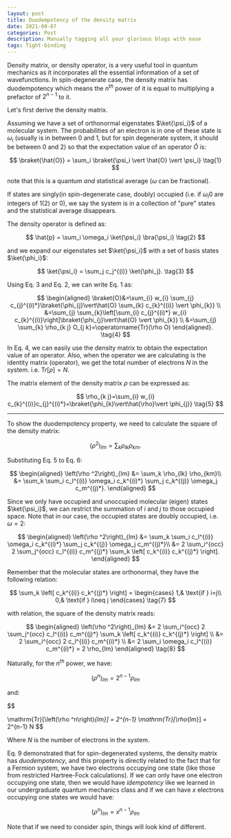 ```yaml
---
layout: post
title: Duodempotency of the density matrix
date: 2021-09-07
categories: Post
description: Manually tagging all your glorious blogs with ease
tags: Tight-binding
---
```


Density matrix, or density operator, is a very useful tool in quantum mechanics as it incorporates all the essential information of a set of wavefunctions.
In spin-degenerate case, the density matrix has duodempotency which means the $n^{th}$ power of it is equal to multiplying a prefactor of $2^{n-1}$ to it.

Let's first derive the density matrix.

Assuming we have a set of orthonormal eigenstates $\ket{\psi_i}$ of a molecular system.
The probabilities of an electron is in one of these state is $\omega_i$ (usually is in between 0 and 1, but for spin degenerate system, it should be between 0 and 2) so that the expectation value of an operator $\hat{O}$ is:

$$
\braket{\hat{O}} = \sum_i \braket{\psi_i \vert \hat{O} \vert \psi_i}
\tag{1}
$$

note that this is a quantum _and_ statistical average ($\omega$ can be fractional).

If states are singly(in spin-degenerate case, doubly) occupied (i.e. if $\omega_i0$ are integers of $1(2)$ or $0$), we say the system is in a collection of "pure" states and the statistical average disappears.
<!-- In our case, for a system with multiple electrons, ignoring thermal excitations, we have a set of occupied states. -->

The density operator is defined as:

$$
\hat{p} = \sum_i \omega_i \ket{\psi_i} \bra{\psi_i}
\tag{2}
$$

and we expand our eigenstates set $\ket{\psi_i}$ with a set of basis states $\ket{\phi_i}$:

$$
\ket{\psi_i} = \sum_j c_j^{(i)} \ket{\phi_j}.
\tag{3}
$$

Using Eq. 3 and Eq. 2, we can write Eq. 1 as:

$$
\begin{aligned}
\braket{O}&=\sum_{i} w_{i} \sum_{j} c_{j}^{(i)*}\braket{\phi_{j}\vert\hat{O} \sum_{k} c_{k}^{(i)} \vert \phi_{k}} \\
&=\sum_{j} \sum_{k}\left[\sum_{i} c_{j}^{(i)*} w_{i} c_{k}^{(i)}\right]\braket{\phi_{j}\vert\hat{O} \vert \phi_{k}} \\
&=\sum_{j} \sum_{k} \rho_{k j} O_{j k}=\operatorname{Tr}(\rho O)
\end{aligned}.
\tag{4}
$$

In Eq. 4, we can easily use the density matrix to obtain the expectation value of an operator.
Also, when the operator we are calculating is the identity matrix (operator), we get the total number of electrons $N$ in the system.
i.e. $\mathrm{Tr}[\rho]=N$.

The matrix element of the density matrix $\rho$ can be expressed as:

$$
\rho_{k j}=\sum_{i}  w_{i} c_{k}^{(i)}c_{j}^{(i)*}=\braket{\phi_{k}\vert\hat{\rho}\vert \phi_{j}}
\tag{5}
$$

---

To show the duodempotency property, we need to calculate the square of the density matrix:

$$
\left(\rho ^2\right)_{lm} = \sum_k \rho_{lk} \rho_{km}.
\tag{6}
$$

Substituting Eq. 5 to Eq. 6:

$$
\begin{aligned}
\left(\rho ^2\right)_{lm} &= \sum_k \rho_{lk} \rho_{km}\\
&= \sum_k \sum_i c_l^{(i)} \omega_i c_k^{(i)*} \sum_j c_k^{(j)} \omega_j c_m^{(j)*}.
\end{aligned}
$$

Since we only have occupied and unoccupied molecular (eigen) states $\ket{\psi_i}$, we can restrict the summation of $i$ and $j$ to those occupied space. Note that in our case, the occupied states are doubly occupied, i.e. $\omega = 2$:

$$
\begin{aligned}
\left(\rho ^2\right)_{lm} &=  \sum_k \sum_i c_l^{(i)} \omega_i c_k^{(i)*} \sum_j c_k^{(j)} \omega_j c_m^{(j)*}\\
&= 2 \sum_i^{occ} 2 \sum_j^{occ}   c_l^{(i)} c_m^{(j)*} \sum_k \left[ c_k^{(i)} c_k^{(j)*} \right].
\end{aligned}
$$

Remember that the molecular states are orthonormal, they have the following relation:

$$
\sum_k \left[ c_k^{(i)} c_k^{(j)*} \right] =
\begin{cases}
    1,& \text{if } i=j\\
    0,& \text{if } i\neq j
\end{cases}
\tag{7}
$$

with relation, the square of the density matrix reads:

$$
\begin{aligned}
\left(\rho ^2\right)_{lm} &= 2 \sum_i^{occ} 2 \sum_j^{occ}   c_l^{(i)} c_m^{(j)*} \sum_k \left[ c_k^{(i)} c_k^{(j)*} \right] \\
&= 2 \sum_i^{occ} 2 c_l^{(i)} c_m^{(i)*} \\
&= 2 \sum_i \omega_i c_l^{(i)} c_m^{(i)*} = 2 \rho_{lm}
\end{aligned}
\tag{8}
$$

Naturally, for the $n^{th}$ power, we have:

$$
\left(\rho ^n\right)_{lm} = 2^{n-1} \rho_{lm}
\tag{9}
$$

and:

$$

\mathrm{Tr}[\left(\rho ^n\right)_{lm}] = 2^{n-1} \mathrm{Tr}[\rho_{lm}] = 2^{n-1} N
$$

Where $N$ is the number of electrons in the system.

Eq. 9 demonstrated that for spin-degenerated systems, the density matrix has _duodempotency_, and this property is directly related to the fact that for a Fermion system, we have two electrons occupying one state (like those from restricted Hartree-Fock calculations).
If we can only have one electron occupying one state, then we would have _idempotency_ like we learned in our undergraduate quantum mechanics class and if we can have $x$ electrons occupying one states we would have:

$$
\left(\rho ^n\right)_{lm} = x^{n-1} \rho_{lm}
$$

Note that if we need to consider spin, things will look kind of different.
